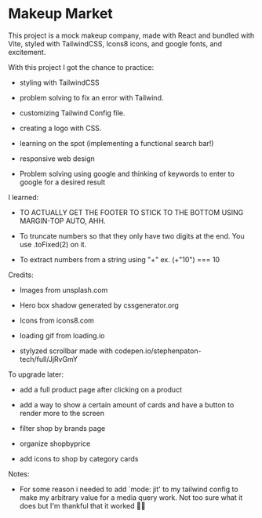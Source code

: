 # Makeup Market

This project is a mock makeup company, made with React and bundled with Vite, styled with TailwindCSS, Icons8 icons, and google fonts, and excitement.

With this project I got the chance to practice:

- styling with TailwindCSS

- problem solving to fix an error with Tailwind.

- customizing Tailwind Config file.

- creating a logo with CSS.

- learning on the spot (implementing a functional search bar!)

- responsive web design

- Problem solving using google and thinking of keywords to enter to google for a desired result

I learned:

- TO ACTUALLY GET THE FOOTER TO STICK TO THE BOTTOM USING MARGIN-TOP AUTO, AHH.

- To truncate numbers so that they only have two digits at the end. You use .toFixed(2) on it.

- To extract numbers from a string using "+" ex. (+"10") === 10

Credits:

- Images from unsplash.com

- Hero box shadow generated by cssgenerator.org

- Icons from icons8.com

- loading gif from loading.io

- stylyzed scrollbar made with codepen.io/stephenpaton-tech/full/JjRvGmY

To upgrade later:

- add a full product page after clicking on a product

- add a way to show a certain amount of cards and have a button to render more to the screen

- filter shop by brands page

- organize shopbyprice

- add icons to shop by category cards

Notes:

- For some reason i needed to add `mode: jit' to my tailwind config to make my arbitrary value for a media query work. Not too sure what it does but I'm thankful that it worked 🤷‍♀️
